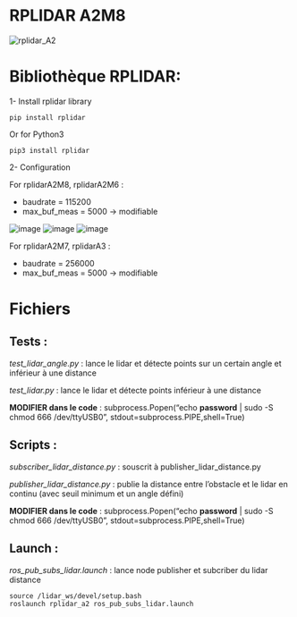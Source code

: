 # RPLIDAR A2M8
![rplidar_A2](https://user-images.githubusercontent.com/114569016/194724487-ec93e4c6-d517-4d5d-92f5-d973ee842cca.png)

# Bibliothèque RPLIDAR:
1- Install rplidar library
```
pip install rplidar
```
Or for Python3
```
pip3 install rplidar
```

2- Configuration

For rplidarA2M8, rplidarA2M6 :
- baudrate = 115200 
- max_buf_meas = 5000 -> modifiable

![image](https://user-images.githubusercontent.com/114569016/194724324-31ccc1e7-85a5-4b88-bf4d-4317c9abfb5c.png)
![image](https://user-images.githubusercontent.com/114569016/194724335-c05c54ad-36ab-4095-be41-50d9d5f87fb4.png)
![image](https://user-images.githubusercontent.com/114569016/194724336-92a232e6-9f78-4750-883d-249607f048d7.png)

For rplidarA2M7, rplidarA3 :
- baudrate = 256000 
- max_buf_meas = 5000 -> modifiable

# Fichiers
## Tests :
*test_lidar_angle.py*     : lance le lidar et détecte points sur un certain angle et inférieur à une distance

*test_lidar.py*           : lance le lidar et détecte points inférieur à une distance 

**MODIFIER dans le code** : subprocess.Popen(“echo **password** | sudo -S chmod 666 /dev/ttyUSB0”, stdout=subprocess.PIPE,shell=True) 

## Scripts :
*subscriber_lidar_distance.py* : souscrit à publisher_lidar_distance.py

*publisher_lidar_distance.py* : publie la distance entre l’obstacle et le lidar en continu (avec seuil minimum et un angle défini)

**MODIFIER dans le code** : subprocess.Popen(“echo **password** | sudo -S chmod 666 /dev/ttyUSB0”, stdout=subprocess.PIPE,shell=True) 

## Launch :
*ros_pub_subs_lidar.launch* : lance node publisher et subcriber du lidar distance

```
source /lidar_ws/devel/setup.bash 
roslaunch rplidar_a2 ros_pub_subs_lidar.launch  
```




